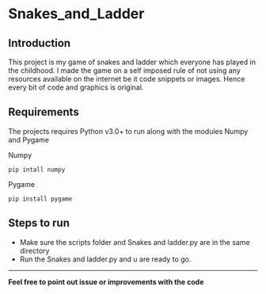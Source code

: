 # Snakes_and_Ladder
 
Introduction
---
This project is my game of snakes and ladder which everyone has played in the childhood. I made the game on a self imposed rule of not using any resources available on the internet be it code snippets or images. Hence every bit of code and graphics is original.

Requirements
---
The projects requires Python v3.0+ to run along with the modules Numpy and Pygame

Numpy
```
pip intall numpy
```
Pygame
```
pip install pygame
```

Steps to run
---
* Make sure the scripts folder and Snakes and ladder.py are in the same directory
* Run the Snakes and ladder.py and u are ready to go.
---
**Feel free to point out issue or improvements with the code**